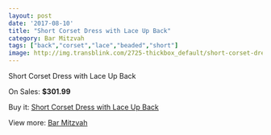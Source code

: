 ```yaml
---
layout: post
date: '2017-08-10'
title: "Short Corset Dress with Lace Up Back"
category: Bar Mitzvah
tags: ["back","corset","lace","beaded","short"]
image: http://img.transblink.com/2725-thickbox_default/short-corset-dress-with-lace-up-back.jpg
---
```

Short Corset Dress with Lace Up Back

On Sales: **$301.99**
<a href="https://www.transblink.com/en/bar-mitzvah/872-short-corset-dress-with-lace-up-back.html"><amp-img layout="responsive" width="600" height="600" src="//img.transblink.com/2725-thickbox_default/short-corset-dress-with-lace-up-back.jpg" alt="Short Corset Dress with Lace Up Back 0" /></a>
<a href="https://www.transblink.com/en/bar-mitzvah/872-short-corset-dress-with-lace-up-back.html"><amp-img layout="responsive" width="600" height="600" src="//img.transblink.com/2727-thickbox_default/short-corset-dress-with-lace-up-back.jpg" alt="Short Corset Dress with Lace Up Back 1" /></a>
<a href="https://www.transblink.com/en/bar-mitzvah/872-short-corset-dress-with-lace-up-back.html"><amp-img layout="responsive" width="600" height="600" src="//img.transblink.com/2726-thickbox_default/short-corset-dress-with-lace-up-back.jpg" alt="Short Corset Dress with Lace Up Back 2" /></a>

Buy it: [Short Corset Dress with Lace Up Back](https://www.transblink.com/en/bar-mitzvah/872-short-corset-dress-with-lace-up-back.html "Short Corset Dress with Lace Up Back")

View more: [Bar Mitzvah](https://www.transblink.com/en/2-bar-mitzvah "Bar Mitzvah")